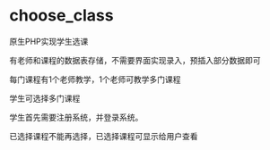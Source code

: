 # choose_class
原生PHP实现学生选课

有老师和课程的数据表存储，不需要界面实现录入，预插入部分数据即可

每门课程有1个老师教学，1个老师可教学多门课程

学生可选择多门课程

学生首先需要注册系统，并登录系统。

已选择课程不能再选择，已选择课程可显示给用户查看
